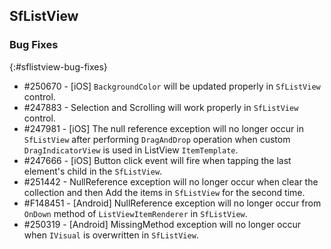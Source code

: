 ## SfListView

### Bug Fixes
{:#sflistview-bug-fixes}

* \#250670 - [iOS] `BackgroundColor` will be updated properly in `SfListView` control.
* \#247883 - Selection and Scrolling will work properly in `SfListView` control.
* \#247981 - [iOS] The null reference exception will no longer occur in `SfListView` after performing `DragAndDrop` operation when custom `DragIndicatorView` is used in ListView `ItemTemplate`.
* \#247666 - [iOS] Button click event will fire when tapping the last element's child in the `SfListView`.
* \#251442 - NullReference exception will no longer occur when clear the collection and then Add the items in `SfListView` for the second time.
* \#F148451 - [Android] NullReference exception will no longer occur from `OnDown` method of `ListViewItemRenderer` in `SfListView`.
* \#250319 - [Android] MissingMethod exception will no longer occur when `IVisual` is overwritten in `SfListView`.